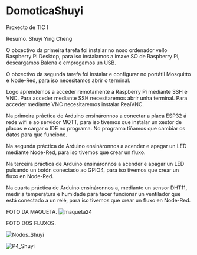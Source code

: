 # DomoticaShuyi
Proxecto de TIC I

Resumo. Shuyi Ying Cheng

O obxectivo da primeira tarefa foi instalar no noso ordenador vello Raspberry Pi Desktop, para iso instalamos a imaxe SO de Raspberry Pi, descargamos Balena e empregamos un USB.

O obxectivo da segunda tarefa foi instalar e configurar no portátil Mosquitto e Node-Red, para iso necesitamos abrir o terminal.

Logo aprendemos a acceder remotamente á Raspberry Pi mediante SSH e VNC. Para acceder mediante SSH necesitaremos abrir unha terminal. Para acceder mediante VNC necesitaremos instalar RealVNC.

Na primeira práctica de Arduino ensináronnos a conectar a placa ESP32 á rede wifi e ao servidor MQTT, para iso tivemos que instalar un xestor de placas e cargar o IDE no programa. No programa tíñamos que cambiar os datos para que funcione.

Na segunda práctica de Arduino ensináronnos a acender e apagar un LED mediante Node-Red, para iso tivemos que crear un fluxo.

Na terceira práctica de Arduino ensináronnos a acender e apagar un LED pulsando un botón conectado ao GPIO4, para iso tivemos que crear un fluxo en Node-Red.

Na cuarta práctica de Arduino ensináronnos a, mediante un sensor DHT11, medir a temperatura e humidade para facer funcionar un ventilador que está conectado a un relé, para iso tivemos que crear un fluxo en Node-Red.

FOTO DA MAQUETA.
![maqueta24](https://github.com/ShuyiYing/DomoticaShuyi/assets/171036001/22cf1718-635e-4a1a-a083-7a80d77e032b)

FOTO DOS FLUXOS.

![Nodos_Shuyi](https://github.com/ShuyiYing/DomoticaShuyi/assets/171036001/bbb4d93d-1457-4813-b6d4-3ced298eda0f)

![P4_Shuyi](https://github.com/ShuyiYing/DomoticaShuyi/assets/171036001/f68d6086-48db-4010-8173-589d53c7e6d0)

